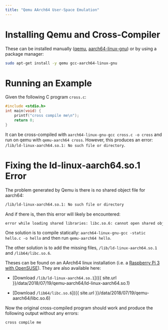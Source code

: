 ```yaml
---
title: "Qemu AArch64 User-Space Emulation"
---
```


# Installing Qemu and Cross-Compiler

These can be installed manually ([qemu](https://www.qemu.org/download), [aarch64-linux-gnu](https://developer.arm.com/open-source/gnu-toolchain/)) or by using a package manager:

``` bash
sudo apt-get install -y qemu gcc-aarch64-linux-gnu
```

# Running an Example

Given the following C program `cross.c`:

``` c
#include <stdio.h>
int main(void) {
    printf("cross compile me\n");
    return 0;
}
```

It can be cross-compiled with `aarch64-linux-gnu-gcc cross.c -o cross`
and run on qemu with `qemu-aarch64 cross`. However, this produces an
error: `/lib/ld-linux-aarch64.so.1: No such file or directory`.

# Fixing the ld-linux-aarch64.so.1 Error

The problem generated by Qemu is there is no shared object file for
aarch64:

``` bash
/lib/ld-linux-aarch64.so.1: No such file or directory
```

And if there is, then this error will likely be encountered:

``` bash
error while loading shared libraries: libc.so.6: cannot open shared object file: No such file or directory
```

One solution is to compile statically: `aarch64-linux-gnu-gcc -static hello.c -o hello`
and then run `qemu-aarch64 hello`.

The other solution is to add the missing files, `/lib/ld-linux-aarch64.so.1` and `/lib64/libc.so.6`.

Theses can be found on an AArch64 linux installation (i.e. a [Raspberry Pi 3 with OpenSUSE](https://en.opensuse.org/HCL:Raspberry_Pi3)). They are also available here:

* [Download `/lib/ld-linux-aarch64.so.1`]({{ site.url }}/data/2018/07/19/qemu-aarch64/ld-linux-aarch64.so.1)

* [Download `/lib64/libc.so.6`]({{ site.url }}/data/2018/07/19/qemu-aarch64/libc.so.6)

Now the original cross-compiled program should work and produce the
following output without any errors:

```
cross compile me
```
